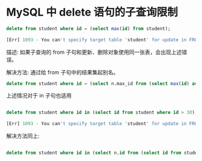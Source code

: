 # MySQL 中 delete 语句的子查询限制

```sql
delete from student where id = (select max(id) from student);
 
[Err] 1093 - You can't specify target table 'student' for update in FROM clause
```
描述: 如果子查询的 from 子句和更新、删除对象使用同一张表，会出现上述错误。

解决方法: 通过给 from 子句中的结果集起别名。
```sql
delete from student where id = (select n.max_id from (select max(id) as max_id from student) as n);
```

上述情况对于 in 子句也适用

```sql
 
delete from student where id in (select id from student where id > 30);
 
[Err] 1093 - You can't specify target table 'student' for update in FROM clause
```
解决方法同上:

```sql
 
delete from student where id in (select n.id from (select id from student where id > 30) as n);
````